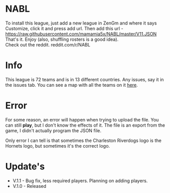 # NABL
To install this league, just add a new league in ZenGm and where it says Customize, click it and press add url. Then add this url - https://raw.githubusercontent.com/mamamia5x/NABL/master/V11.JSON  
That's it. Enjoy (also, shuffling rosters is a good idea).  
Check out the reddit. reddit.com/r/NABL

# Info
This league is 72 teams and is in 13 different countries. Any issues, say it in the issues tab.
You can see a map with all the teams on it [here](https://drive.google.com/open?id=1ahRyz2DOTRZCVM2ZDE-fDRvoY4tZre7F&usp=sharing).  

# Error  
For some reason, an error will happen when trying to upload the file. You can still **play**, but I don't know the effects of it. The file is an export from the game, I didn't actually program the JSON file. 

Only error I can tell is that sometimes the Charleston Riverdogs logo is the Hornets logo, but sometimes it's the correct logo.

# Update's
* V.1.1 - Bug fix, less required players. Planning on adding players.
* V.1.0 - Released

